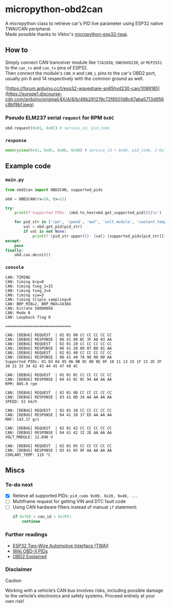 # micropython-obd2can
A micropython class to retrieve car's PID live parameter using ESP32 native TWAI/CAN peripheral.\
Made possible thanks to Viktor's [micropython-esp32-twai](https://github.com/straga/micropython-esp32-twai).

## How to
Simply connect CAN tranceiver module like `TJA1050`, `SN65HVD230`, or `MCP2551` to the `can_rx` and `can_tx` pins of ESP32.\
Then connect the module's `CAN_H` and `CAN_L` pins to the car's OBD2 port, usually pin 6 and 14 respectively with the common ground as well.

![https://forum.arduino.cc/t/esp32-waveshare-sn65hvd230-can/1089185](https://europe1.discourse-cdn.com/arduino/original/4X/4/8/b/48b291219c72f8507d8c67aba5713d956c8bf9bf.jpeg)

### Pseudo ELM237 serial `request` for RPM `0x0C`
```py
obd.request(0x01, 0x0C) # service_id, pid_code
```
### `response`
```py
memoryview(0x41, 0x0C, 0x0D, 0x98) # service_id + 0x40, pid_code, 2-bytes MSB-firts data for RPM
```

## Example code
### `main.py`
```py
from obd2can import OBD2CAN, supported_pids

obd = OBD2CAN(rx=20, tx=21)

try:
    print(f'Supported PIDs: {obd.to_hex(obd.get_supported_pid())}\n')

    for pid_str in ['rpm', 'speed', 'maf', 'volt_module', 'coolant_temp']:
        val = obd.get_pid(pid_str)
        if val is not None:
            print(f'{pid_str.upper()}: {val} {supported_pids[pid_str][2]}\n')
except:
    pass
finally:
    obd.can.deinit()
```
### `console`
```
CAN: TIMING
CAN: timing brp=0
CAN: timing tseg_1=15
CAN: timing tseg_2=4
CAN: timing sjw=3
CAN: timing triple_sampling=0
CAN: BRP_MIN=2, BRP_MAX=16384
CAN: bitrate 500000kb
CAN: Mode 0
CAN: Loopback flag 0

=============================

CAN: [DEBUG] REQUEST  | 02 01 00 CC CC CC CC CC
CAN: [DEBUG] RESPONSE | 06 41 00 BC 3F A8 03 AA
CAN: [DEBUG] REQUEST  | 02 01 20 CC CC CC CC CC
CAN: [DEBUG] RESPONSE | 06 41 20 80 07 B0 01 AA
CAN: [DEBUG] REQUEST  | 02 01 40 CC CC CC CC CC
CAN: [DEBUG] RESPONSE | 06 41 40 7A 90 00 00 AA
Supported PIDs: 01 03 04 05 06 0B 0C 0D 0E 0F 10 11 13 15 1F 21 2E 2F 30 31 33 34 42 43 44 45 47 49 4C

CAN: [DEBUG] REQUEST  | 02 01 0C CC CC CC CC CC
CAN: [DEBUG] RESPONSE | 04 41 0C 0C 94 AA AA AA
RPM: 805.0 rpm

CAN: [DEBUG] REQUEST  | 02 01 0D CC CC CC CC CC
CAN: [DEBUG] RESPONSE | 03 41 0D 34 AA AA AA AA
SPEED: 52 km/h

CAN: [DEBUG] REQUEST  | 02 01 10 CC CC CC CC CC
CAN: [DEBUG] RESPONSE | 04 41 10 37 ED AA AA AA
MAF: 143.17 g/s

CAN: [DEBUG] REQUEST  | 02 01 42 CC CC CC CC CC
CAN: [DEBUG] RESPONSE | 04 41 42 32 2E AA AA AA
VOLT_MODULE: 12.846 V

CAN: [DEBUG] REQUEST  | 02 01 05 CC CC CC CC CC
CAN: [DEBUG] RESPONSE | 03 41 05 9F AA AA AA AA
COOLANT_TEMP: 119 °C
```
## Miscs
### To-do next
- [x] Retieve all supported PIDs: `pid_code 0x00, 0x20, 0x40, ...`
- [ ] Multiframe request for getting VIN and DTC fault code
- [ ] Using CAN hardware filters instead of manual `if` statement:
    ```py
    if 0x7E8 > can_id > 0x7EF:
        continue
    ```

### Further readings
- [ESP32 Two-Wire Automotive Interface (TWAI)](https://docs.espressif.com/projects/esp-idf/en/stable/esp32/api-reference/peripherals/twai.html)
- [Wiki OBD-II PIDs](https://en.wikipedia.org/wiki/OBD-II_PIDs)
- [OBD2 Explained](https://www.csselectronics.com/pages/obd2-explained-simple-intro)

### Disclaimer
> [!CAUTION]
> Working with a vehicle’s CAN bus involves risks, including possible damage to the vehicle’s electronics and safety systems. Proceed entirely at your own risk!
